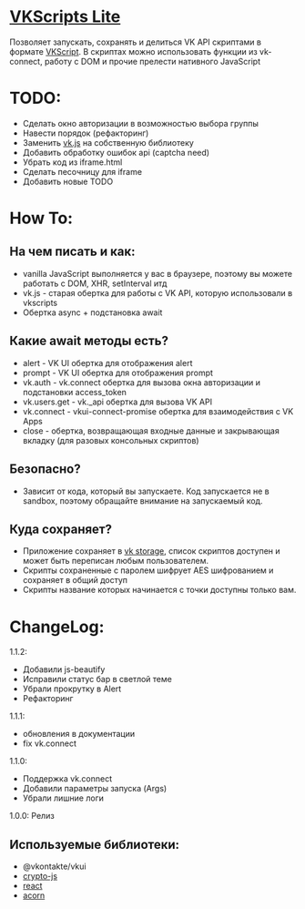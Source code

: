 # [VKScripts Lite](https://vk.com/app6979558)

Позволяет запускать, сохранять и делиться VK API скриптами в формате [VKScript](https://vk.com/dev/execute).
В скриптах можно использовать функции из vk-connect, работу с DOM и прочие прелести нативного JavaScript

# TODO:
- Сделать окно авторизации в возможностью выбора группы
- Навести порядок (рефакторинг)
- Заменить [vk.js](https://vkscripts.ru/js/vk.js) на собственную библиотеку
- Добавить обработку ошибок api (captcha need)
- Убрать код из iframe.html
- Сделать песочницу для iframe
- Добавить новые TODO

# How To:
## На чем писать и как:
- vanilla JavaScript выполняется у вас в браузере, поэтому вы можете работать с DOM, XHR, setInterval итд
- vk.js - старая обертка для работы с VK API, которую использовали в vkscripts
- Обертка async + подстановка await

## Какие await методы есть?
- alert - VK UI обертка для отображения alert
- prompt - VK UI обертка для отображения prompt
- vk.auth - vk.connect обертка для вызова окна авторизации и подстановки access_token
- vk.users.get - vk._api обертка для вызова VK API
- vk.connect - vkui-connect-promise обертка для взаимодействия с VK Apps
- close - обертка, возвращающая входные данные и закрывающая вкладку (для разовых консольных скриптов)

## Безопасно?
- Зависит от кода, который вы запускаете. Код запускается не в sandbox, поэтому обращайте внимание на запускаемый код.

## Куда сохраняет?
- Приложение сохраняет в [vk storage](https://vk.com/dev/storage), список скриптов доступен и может быть переписан любым пользователем.
- Скрипты сохраненные с паролем шифрует AES шифрованием и сохраняет в общий доступ
- Скрипты название которых начинается с точки доступны только вам.

# ChangeLog:
1.1.2:
- Добавили js-beautify
- Исправили статус бар в светлой теме
- Убрали прокрутку в Alert
- Рефакторинг

1.1.1:
- обновления в документации
- fix vk.connect

1.1.0:
- Поддержка vk.connect
- Добавили параметры запуска (Args)
- Убрали лишние логи

1.0.0: Релиз

## Используемые библиотеки:
- @vkontakte/vkui
- [crypto-js](https://github.com/brix/crypto-js)
- [react](https://github.com/facebook/react)
- [acorn](https://github.com/acornjs/acorn)

